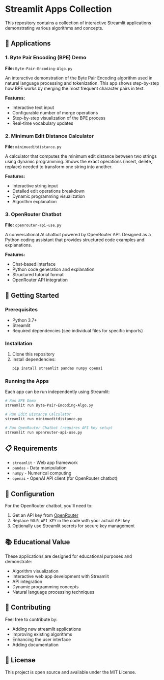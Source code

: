 # Streamlit Apps Collection

This repository contains a collection of interactive Streamlit applications demonstrating various algorithms and concepts.

## 📱 Applications

### 1. Byte Pair Encoding (BPE) Demo
**File:** `Byte-Pair-Encoding-Algo.py`

An interactive demonstration of the Byte Pair Encoding algorithm used in natural language processing and tokenization. This app shows step-by-step how BPE works by merging the most frequent character pairs in text.

**Features:**
- Interactive text input
- Configurable number of merge operations
- Step-by-step visualization of the BPE process
- Real-time vocabulary updates

### 2. Minimum Edit Distance Calculator
**File:** `minimueditdistance.py`

A calculator that computes the minimum edit distance between two strings using dynamic programming. Shows the exact operations (insert, delete, replace) needed to transform one string into another.

**Features:**
- Interactive string input
- Detailed edit operations breakdown
- Dynamic programming visualization
- Algorithm explanation

### 3. OpenRouter Chatbot
**File:** `openrouter-api-use.py`

A conversational AI chatbot powered by OpenRouter API. Designed as a Python coding assistant that provides structured code examples and explanations.

**Features:**
- Chat-based interface
- Python code generation and explanation
- Structured tutorial format
- OpenRouter API integration

## 🚀 Getting Started

### Prerequisites
- Python 3.7+
- Streamlit
- Required dependencies (see individual files for specific imports)

### Installation
1. Clone this repository
2. Install dependencies:
   ```bash
   pip install streamlit pandas numpy openai
   ```

### Running the Apps
Each app can be run independently using Streamlit:

```bash
# Run BPE Demo
streamlit run Byte-Pair-Encoding-Algo.py

# Run Edit Distance Calculator
streamlit run minimueditdistance.py

# Run OpenRouter Chatbot (requires API key setup)
streamlit run openrouter-api-use.py
```

## 📋 Requirements

- `streamlit` - Web app framework
- `pandas` - Data manipulation
- `numpy` - Numerical computing
- `openai` - OpenAI API client (for OpenRouter chatbot)

## 🔧 Configuration

For the OpenRouter chatbot, you'll need to:
1. Get an API key from [OpenRouter](https://openrouter.ai/)
2. Replace `YOUR_API_KEY` in the code with your actual API key
3. Optionally use Streamlit secrets for secure key management

## 📚 Educational Value

These applications are designed for educational purposes and demonstrate:
- Algorithm visualization
- Interactive web app development with Streamlit
- API integration
- Dynamic programming concepts
- Natural language processing techniques

## 🤝 Contributing

Feel free to contribute by:
- Adding new streamlit applications
- Improving existing algorithms
- Enhancing the user interface
- Adding documentation

## 📄 License

This project is open source and available under the MIT License.
